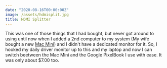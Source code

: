 ```yaml
---
date: "2020-08-16T00:00:00Z"
image: /assets/hdmisplit.jpg
title: HDMI Splitter
---
```


This was one of those things that I had bought, but never got around to using until now when I added a 2nd computer to my system (My wife bought a new [Mac Mini](https://amzn.to/3g2c7b0)) and I didn't have a dedicated monitor for it. So, I hooked my daily driver monitor up to this and my laptop and now I can switch beetween the Mac Mini and the Google PixelBook I use with ease. It was only about $7.00 too.